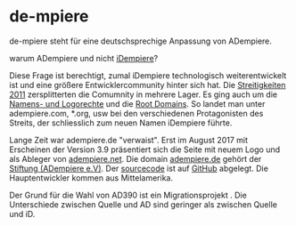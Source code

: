 # de-mpiere

de-mpiere steht für eine deutschsprechige Anpassung von ADempiere.

warum ADempiere und nicht [iDempiere](README-de.md)?

Diese Frage ist berechtigt, zumal iDempiere technologisch weiterentwickelt ist und eine größere Entwicklercommunity hinter sich hat. Die [Streitigkeiten 2011](https://en.wikipedia.org/wiki/IDempiere#History) zersplitterten die Comumnity in mehrere Lager. Es ging auch um die [Namens- und Logorechte](http://wiki.adempiere.net/Use_of_Adempiere_name) und die [Root Domains](http://wiki.adempiere.net/Use_of_Adempiere_name#Root_Domains). So landet man unter adempiere.com, \*.org, usw bei den verschiedenen Protagonisten des Streits, der schliesslich zum neuen Namen iDempiere führte.

Lange Zeit war adempiere.de "verwaist". Erst im August 2017 mit Erscheinen der Version 3.9 präsentiert sich die Seite mit neuem Logo und als Ableger von [adempiere.net](http://www.adempiere.net/). Die domain [adempiere.de](http://metasfresh.com/2009/08/24/metas-stiftet-domain-und-website-an-adempiere-e-v-3/) gehört der [Stiftung \(ADempiere e.V\)](http://www.adempiere.de/web/guest/kontakt). Der [sourcecode](http://www.adempiere.net/web/guest/sourcecode) ist auf [GitHub](https://github.com/adempiere/adempiere/graphs/contributors) abgelegt. Die Hauptentwickler kommen aus Mittelamerika.

Der Grund für die Wahl von AD390 ist ein Migrationsprojekt . Die Unterschiede zwischen Quelle und AD sind geringer als zwischen Quelle und iD.
